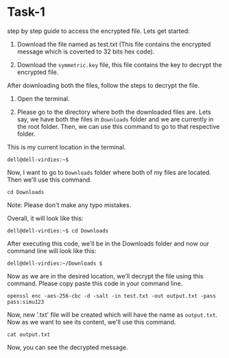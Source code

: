 
# Task-1
step by step guide to access the encrypted file. Lets get started:

1. Download the file named as test.txt (This file contains the encrypted message which is coverted to 32 bits hex code).

2. Download the `symmetric.key` file, this file contains the key to decrypt the encrypted file.

After downloading both the files, follow the steps to decrypt the file.

1. Open the terminal.

2. Please go to the directory where both the downloaded files are. Lets say, we have both the files in `Downloads` folder and we are currently in the root folder. Then, we can use this command to go to that respective folder.

This is my current location in the terminal.

```
dell@dell-virdies:~$ 

```
Now, I want to go to `Downloads` folder where both of my files are located. Then we'll use this command.

```
cd Downloads
```
Note: Please don't make any typo mistakes.

Overall, it will look like this:

```
dell@dell-virdies:~$ cd Downloads
```

After executing this code, we'll be in the Downloads folder and now our command line will look like this:

```
dell@dell-virdies:~/Downloads $ 
```

Now as we are in the desired location, we'll decrypt the file using this command.
Please copy paste this code in your command line.

```
openssl enc -aes-256-cbc -d -salt -in test.txt -out output.txt -pass pass:simu123

```

Now, new '.txt' file will be created which will have the name as `output.txt`. Now as we want to see its content, we'll use this command.

```
cat output.txt
```


Now, you can see the decrypted message.